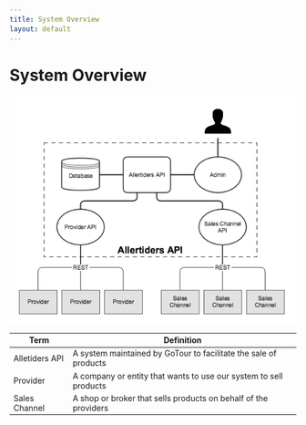 ```yaml
---
title: System Overview
layout: default
---
```


# System Overview

![System Overview](/images/api_system_overview.png)

|Term|Definition|
|---|---|
|Alletiders API|A system maintained by GoTour to facilitate the sale of products|
|Provider|A company or entity that wants to use our system to sell products|
|Sales Channel|A shop or broker that sells products on behalf of the providers|
